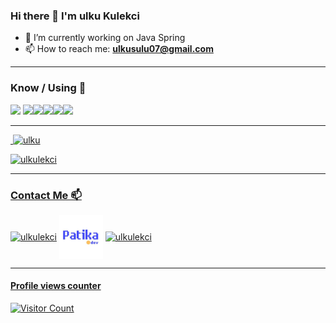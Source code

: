 ### Hi there 👋 I'm ulku Kulekci



- 🔭 I’m currently working on Java Spring 
- 📫 How to reach me: 
**ulkusulu07@gmail.com** 



<hr>



<h3 align="left"> Know / Using 🧠 </h3>

<p align="left">

<a href="https://code.visualstudio.com" target="_blank"><img height="40" src="https://www.vectorlogo.zone/logos/visualstudio_code/visualstudio_code-ar21.svg"></a></a> </a><a href="https://www.java.com/tr/" target="_blank"><img height="30" src="https://www.vectorlogo.zone/logos/java/java-ar21.svg"><a href="https://www.javascript.com/" target="_blank"><img height="30" src="https://upload.wikimedia.org/wikipedia/commons/9/99/Unofficial_JavaScript_logo_2.svg"></a></a><a href="https://www.android.com/" target="_blank"><img height="30" src="https://www.vectorlogo.zone/logos/android/android-ar21.svg"></a><a href="https://git-scm.com/" target="_blank"><img height="30" src="https://www.vectorlogo.zone/logos/git-scm/git-scm-ar21.svg"></a><a href="https://github.com//" target="_blank"><img height="30" src="https://www.vectorlogo.zone/logos/github/github-ar21.svg"></a><a href="https://github.com//" target="_blank"></p><hr>





<p>&nbsp;<img  src="https://github-readme-stats.vercel.app/api?username=ulkulekci&show_icons=true&theme=light&locale=en" alt="ulku" width="50%" /></p>
<p><img  src="https://github-readme-stats.vercel.app/api/top-langs?username=ulkulekci&show_icons=true&theme=light&locale=en&layout=compact" alt="ulkulekci" /></p><hr>
 

 
 <h3 align="left">Contact Me 📫</h3>
<p align="left">
<a href="https://www.linkedin.com/in/ulkulekci" target="blank"><img align="center" src="https://cdn.jsdelivr.net/npm/simple-icons@3.0.1/icons/linkedin.svg" alt="ulkulekci" height="30" width="40" /></a>
<a href="https://app.patika.dev/ulkukulekci" target="blank"><img align="center" src="./patika.jpg" alt="Patika" height="70" width="70" /></a></a>
<a href="https://github.com/ulkulekci" target="blank"><img align="center" src="https://cdn.jsdelivr.net/npm/simple-icons@3.0.1/icons/github.svg" alt="ulkulekci" height="30" width="40" />

</p><hr>

#### Profile views counter
![Visitor Count](https://profile-counter.glitch.me/{ulkulekci}/count.svg)



